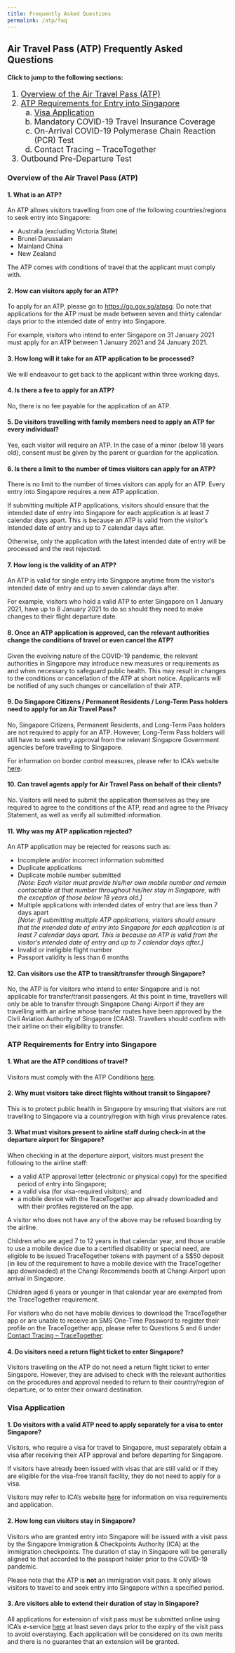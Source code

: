 ```yaml
---
title: Frequently Asked Questions
permalink: /atp/faq
---
```

## **Air Travel Pass (ATP) Frequently Asked Questions**

#### Click to jump to the following sections:
<ol style="margin-top:0px; margin-bottom:0px; font-size:18px;">
	<li style="margin-top:0px; margin-bottom:0px; font-size:18px;"><a href="#overview">Overview of the Air Travel Pass (ATP) </a></li>
	<li style="margin-top:0px; margin-bottom:0px; font-size:18px;"><a href="#requirements">ATP Requirements for Entry into Singapore </a>
	<ol style="margin-top:0px; margin-bottom:0px; font-size:18px; list-style-type:lower-alpha;">
		<li style="margin-top:0px; margin-bottom:0px; font-size:18px;"><a href="#visa">Visa Application</a></li>
		<li style="margin-top:0px; margin-bottom:0px; font-size:18px;">Mandatory COVID-19 Travel Insurance Coverage</li>
		<li style="margin-top:0px; margin-bottom:0px; font-size:18px;">On-Arrival COVID-19 Polymerase Chain Reaction (PCR) Test</li>
		<li style="margin-top:0px; margin-bottom:0px; font-size:18px;">Contact Tracing – TraceTogether</li>
		</ol>
		</li>
	<li style="margin-top:0px; margin-bottom:0px; font-size:18px;">Outbound Pre-Departure Test</li>
</ol>

<div id="overview"></div>

### Overview of the Air Travel Pass (ATP)

#### 1. What is an ATP?

An ATP allows visitors  travelling from one of the following countries/regions to seek entry into Singapore:
- Australia (excluding Victoria State)
- Brunei Darussalam
- Mainland China
- New Zealand

The ATP comes with conditions of travel that the applicant must comply with.

#### 2. How can visitors apply for an ATP?

To apply for an ATP, please go to <https://go.gov.sg/atpsg>. Do note that applications for the ATP must be made between seven and thirty calendar days prior to the intended date of entry into Singapore.

For example, visitors who intend to enter Singapore on 31 January 2021 must apply for an ATP between 1 January 2021 and 24 January 2021.

#### 3. How long will it take for an ATP application to be processed?

We will endeavour to get back to the applicant within three working days.

#### 4. Is there a fee to apply for an ATP?

No, there is no fee payable for the application of an ATP.

#### 5. Do visitors travelling with family members need to apply an ATP for every individual?

Yes, each visitor will require an ATP. In the case of a minor (below 18 years old), consent must be given by the parent or guardian for the application.

#### 6. Is there a limit to the number of times visitors can apply for an ATP?

There is no limit to the number of times visitors can apply for an ATP. Every entry into Singapore requires a new ATP application.

If submitting multiple ATP applications, visitors should ensure that the intended date of entry into Singapore for each application is at least 7 calendar days apart. This is because an ATP is valid from the visitor’s intended date of entry and up to 7 calendar days after. 

Otherwise, only the application with the latest intended date of entry will be processed and the rest rejected.

#### 7. How long is the validity of an ATP?
An ATP is valid for single entry into Singapore anytime from the visitor’s intended date of entry and up to seven calendar days after.

For example, visitors who hold a valid ATP to enter Singapore on 1 January 2021, have up to 8 January 2021 to do so should they need to make changes to their flight departure date.

#### 8. Once an ATP application is approved, can the relevant authorities change the conditions of travel or even cancel the ATP?

Given the evolving nature of the COVID-19 pandemic, the relevant authorities in Singapore may introduce new measures or requirements as and when necessary to safeguard public health. 
This may result in changes to the conditions or cancellation of the ATP at short notice. Applicants will be notified of any such changes or cancellation of their ATP.

#### 9. Do Singapore Citizens / Permanent Residents / Long-Term Pass holders need to apply for an Air Travel Pass?

No, Singapore Citizens, Permanent Residents, and Long-Term Pass holders are not required to apply for an ATP. However, Long-Term Pass holders will still have to seek entry approval from the relevant Singapore Government agencies before travelling to Singapore.

For information on border control measures, please refer to ICA’s website <a href="https://safetravel.ica.gov.sg">here</a>.

#### 10. Can travel agents apply for Air Travel Pass on behalf of their clients?

No. Visitors will need to submit the application themselves as they are required to agree to the conditions of the ATP, read and agree to the Privacy Statement, as well as verify all submitted information.

#### 11. Why was my ATP application rejected?

An ATP application may be rejected for reasons such as:
- Incomplete and/or incorrect information submitted
- Duplicate applications
- Duplicate mobile number submitted <br/> <i>[Note: Each visitor must provide his/her own mobile number and remain contactable at that number throughout his/her stay in Singapore, with the exception of those below 18 years old.]</i>
- Multiple applications with intended dates of entry that are less than 7 days apart<br/>
<i>[Note: If submitting multiple ATP applications, visitors should ensure that the intended date of entry into Singapore for each application is at least 7 calendar days apart. This is because an ATP is valid from the visitor’s intended date of entry and up to 7 calendar days after.]</i>
- Invalid or ineligible flight number
- Passport validity is less than 6 months

#### 12. Can visitors use the ATP to transit/transfer through Singapore?

No, the ATP is for visitors who intend to enter Singapore and is not applicable for transfer/transit passengers. At this point in time, travellers will only be able to transfer through Singapore Changi Airport if they are travelling with an airline whose transfer routes have been approved by the Civil Aviation Authority of Singapore (CAAS). Travellers should confirm with their airline on their eligibility to transfer.

<div id="requirements"></div>

### ATP Requirements for Entry into Singapore

#### 1. What are the ATP conditions of travel?

Visitors must comply with the ATP Conditions [here](/atp/conditions).

#### 2. Why must visitors take direct flights without transit to Singapore?

This is to protect public health in Singapore by ensuring that visitors are not travelling to Singapore via a country/region with high virus prevalence rates.

#### 3. What must visitors present to airline staff during check-in at the departure airport for Singapore?

When checking in at the departure airport, visitors must present the following to the airline staff:
- a valid ATP approval letter (electronic or physical copy) for the specified period of entry into Singapore;
- a valid visa (for visa-required visitors); and
- a mobile device with the TraceTogether app already downloaded and with their profiles registered on the app.

A visitor who does not have any of the above may be refused boarding by the airline.

Children who are aged 7 to 12 years in that calendar year, and those unable to use a mobile device due to a certified disability or special need, are eligible to be issued TraceTogether tokens with payment of a S$50 deposit (in lieu of the requirement to have a mobile device with the TraceTogether app downloaded) at the Changi Recommends booth at Changi Airport upon arrival in Singapore.

Children aged 6 years or younger in that calendar year are exempted from the TraceTogether requirement.

For visitors who do not have mobile devices to download the TraceTogether app or are unable to receive an SMS One-Time Password to register their profile on the TraceTogether app, please refer to Questions 5 and 6 under <a href="#contact">Contact Tracing – TraceTogether</a>.

#### 4. Do visitors need a return flight ticket to enter Singapore?

Visitors travelling on the ATP do not need a return flight ticket to enter Singapore. However, they are advised to check with the relevant authorities on the procedures and approval needed to return to their country/region of departure, or to enter their onward destination.

<div id="visa"></div>

### Visa Application

#### 1. Do visitors with a valid ATP need to apply separately for a visa to enter Singapore?

Visitors, who require a visa for travel to Singapore, must separately obtain a visa after receiving their ATP approval and before departing for Singapore.

If visitors have already been issued with visas that are still valid or if they are eligible for the visa-free transit facility, they do not need to apply for a visa.

Visitors may refer to ICA’s website [here](https://www.ica.gov.sg/visitor/visitor_entryvisa) for information on visa requirements and application.

#### 2. How long can visitors stay in Singapore?

Visitors who are granted entry into Singapore will be issued with a visit pass by the Singapore Immigration & Checkpoints Authority (ICA) at the immigration checkpoints. The duration of stay in Singapore will be generally aligned to that accorded to the passport holder prior to the COVID-19 pandemic.

Please note that the ATP is <b>not</b> an immigration visit pass. It only allows visitors to travel to and seek entry into Singapore within a specified period.

#### 3. Are visitors able to extend their duration of stay in Singapore?

All applications for extension of visit pass must be submitted online using ICA’s e-service [here](https://eservices.ica.gov.sg/esvclandingpage/extend) at least seven days prior to the expiry of the visit pass to avoid overstaying. Each application will be considered on its own merits and there is no guarantee that an extension will be granted.

